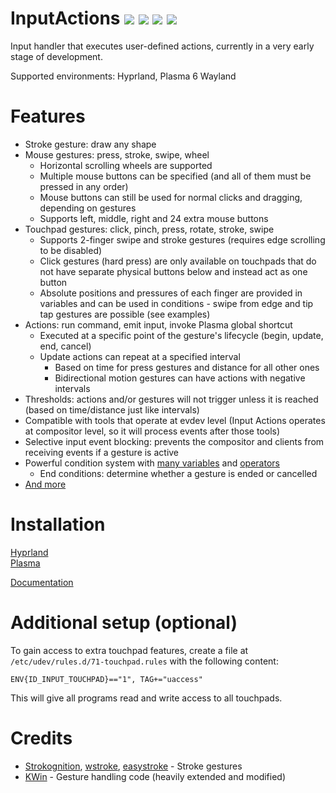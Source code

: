 # InputActions <img src="https://img.shields.io/badge/c%2B%2B-blue"> <a href="https://github.com/taj-ny/InputActions/releases"><img src="https://img.shields.io/github/v/release/taj-ny/inputactions?color=%23009688"></a> <a href="https://github.com/taj-ny/InputActions/blob/main/LICENSE"><img src="https://img.shields.io/github/license/taj-ny/inputactions?color=%23009688"></a> <a href="https://github.com/sponsors/taj-ny"><img src="https://img.shields.io/badge/Sponsor-gray?logo=githubsponsors"></a>

Input handler that executes user-defined actions, currently in a very early stage of development.

Supported environments: Hyprland, Plasma 6 Wayland

# Features
- Stroke gesture: draw any shape
- Mouse gestures: press, stroke, swipe, wheel
  - Horizontal scrolling wheels are supported
  - Multiple mouse buttons can be specified (and all of them must be pressed in any order)
  - Mouse buttons can still be used for normal clicks and dragging, depending on gestures
  - Supports left, middle, right and 24 extra mouse buttons
- Touchpad gestures: click, pinch, press, rotate, stroke, swipe
  - Supports 2-finger swipe and stroke gestures (requires edge scrolling to be disabled)
  - Click gestures (hard press) are only available on touchpads that do not have separate physical buttons below and instead act as one button
  - Absolute positions and pressures of each finger are provided in variables and can be used in conditions - swipe from edge and tip tap gestures are possible
    (see examples)
- Actions: run command, emit input, invoke Plasma global shortcut
  - Executed at a specific point of the gesture's lifecycle (begin, update, end, cancel)
  - Update actions can repeat at a specified interval 
    - Based on time for press gestures and distance for all other ones
    - Bidirectional motion gestures can have actions with negative intervals
- Thresholds: actions and/or gestures will not trigger unless it is reached (based on time/distance just like intervals)
- Compatible with tools that operate at evdev level (Input Actions operates at compositor level, so it will process events after those tools)
- Selective input event blocking: prevents the compositor and clients from receiving events if a gesture is active
- Powerful condition system with [many variables](https://github.com/InputActions/docs/blob/HEAD/variables.md) and [operators](https://github.com/InputActions/docs/blob/HEAD/configuration.md#operators)
  - End conditions: determine whether a gesture is ended or cancelled
- [And more](https://github.com/InputActions/docs/blob/HEAD/configuration.md)

# Installation
[Hyprland](src/hyprland/README.md)<br>
[Plasma](src/kwin/README.md)

[Documentation](https://github.com/InputActions/docs/blob/HEAD/index.md)

# Additional setup (optional)
To gain access to extra touchpad features, create a file at ``/etc/udev/rules.d/71-touchpad.rules``
with the following content:
```
ENV{ID_INPUT_TOUCHPAD}=="1", TAG+="uaccess"
```

This will give all programs read and write access to all touchpads.

# Credits
- [Strokognition](https://invent.kde.org/jpetso/strokognition), [wstroke](https://github.com/dkondor/wstroke), [easystroke](https://github.com/thjaeger/easystroke) - Stroke gestures
- [KWin](https://invent.kde.org/plasma/kwin) - Gesture handling code (heavily extended and modified)
